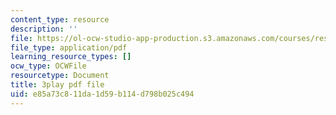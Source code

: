 ```yaml
---
content_type: resource
description: ''
file: https://ol-ocw-studio-app-production.s3.amazonaws.com/courses/res-18-009-learn-differential-equations-up-close-with-gilbert-strang-and-cleve-moler-fall-2015/e85a73c811da1d59b114d798b025c494_kIT2uMxYh6M.pdf
file_type: application/pdf
learning_resource_types: []
ocw_type: OCWFile
resourcetype: Document
title: 3play pdf file
uid: e85a73c8-11da-1d59-b114-d798b025c494
---
```

